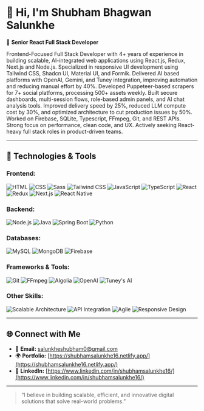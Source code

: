# 👋 Hi, I'm Shubham Bhagwan Salunkhe

🚀 **Senior React Full Stack Developer**

Frontend-Focused Full Stack Developer with 4+ years of experience in building scalable, AI-integrated web applications using React.js, Redux, Next.js and Node.js. Specialized in responsive UI development using Tailwind CSS, Shadcn UI, Material UI, and Formik. Delivered AI based platforms with OpenAI, Gemini, and Tuney integration, improving automation and reducing manual effort by 40%. Developed Puppeteer-based scrapers for 7+ social platforms, processing 500+ assets weekly. Built secure dashboards, multi-session flows, role-based admin panels, and AI chat analysis tools. Improved delivery speed by 25%, reduced LLM compute cost by 30%, and optimized architecture to cut production issues by 50%. Worked on Firebase, SQLite, Typescript, FFmpeg, Git, and REST APIs. Strong focus on performance, clean code, and UX. Actively seeking React-heavy full stack roles in product-driven teams.

---

## 🔧 Technologies & Tools
### Frontend:
![HTML](https://img.shields.io/badge/-HTML-E34F26?logo=html5&logoColor=white)
![CSS](https://img.shields.io/badge/-CSS-1572B6?logo=css3&logoColor=white)
![Sass](https://img.shields.io/badge/-Sass-CC6699?logo=sass&logoColor=white)
![Tailwind CSS](https://img.shields.io/badge/-Tailwind%20CSS-06B6D4?logo=tailwindcss&logoColor=white)
![JavaScript](https://img.shields.io/badge/-JavaScript-F7DF1E?logo=javascript&logoColor=black)
![TypeScript](https://img.shields.io/badge/-TypeScript-3178C6?logo=typescript&logoColor=white)
![React](https://img.shields.io/badge/-React-61DAFB?logo=react&logoColor=black)
![Redux](https://img.shields.io/badge/-Redux-764ABC?logo=redux&logoColor=white)
![Next.js](https://img.shields.io/badge/-Next.js-000000?logo=next.js&logoColor=white)
![React Native](https://img.shields.io/badge/-React%20Native-20232A?logo=react&logoColor=61DAFB)
### Backend:
![Node.js](https://img.shields.io/badge/-Node.js-339933?logo=node.js&logoColor=white)
![Java](https://img.shields.io/badge/-Java-007396?logo=java&logoColor=white)
![Spring Boot](https://img.shields.io/badge/-Spring%20Boot-6DB33F?logo=springboot&logoColor=white)
![Python](https://img.shields.io/badge/-Python-3776AB?logo=python&logoColor=white)
### Databases:
![MySQL](https://img.shields.io/badge/-MySQL-4479A1?logo=mysql&logoColor=white)
![MongoDB](https://img.shields.io/badge/-MongoDB-47A248?logo=mongodb&logoColor=white)
![Firebase](https://img.shields.io/badge/-Firebase-FFCA28?logo=firebase&logoColor=black)
### Frameworks & Tools:
![Git](https://img.shields.io/badge/-Git-F05032?logo=git&logoColor=white)
![FFmpeg](https://img.shields.io/badge/-FFmpeg-FF7F00?logo=ffmpeg&logoColor=white)
![Algolia](https://img.shields.io/badge/-Algolia-003A8C?logo=algolia&logoColor=white)
![OpenAI](https://img.shields.io/badge/-OpenAI-000000?logo=openai&logoColor=white)
![Tuney's AI](https://img.shields.io/badge/-Tuney's%20AI-FF5A36?logo=spotify&logoColor=white)
### Other Skills:
![Scalable Architecture](https://img.shields.io/badge/-Scalable%20Architecture-009688?logo=architecture&logoColor=white)
![API Integration](https://img.shields.io/badge/-API%20Integration-29B6F6?logo=api&logoColor=white)
![Agile](https://img.shields.io/badge/-Agile-FF5722?logo=agile&logoColor=white)
![Responsive Design](https://img.shields.io/badge/-Responsive%20Design-607D8B?logo=responsive&logoColor=white)

---

## 🌐 Connect with Me
- 📧 **Email:** [salunkheshubham0@gmail.com](mailto:salunkheshubham0@gmail.com)
- 🌍 **Portfolio:** [https://shubhamsalunkhe16.netlify.app/](https://shubhamsalunkhe16.netlify.app/)
- 🔗 **LinkedIn:** [https://www.linkedin.com/in/shubhamsalunkhe16/](https://www.linkedin.com/in/shubhamsalunkhe16/)

---

> “I believe in building scalable, efficient, and innovative digital solutions that solve real-world problems.”
